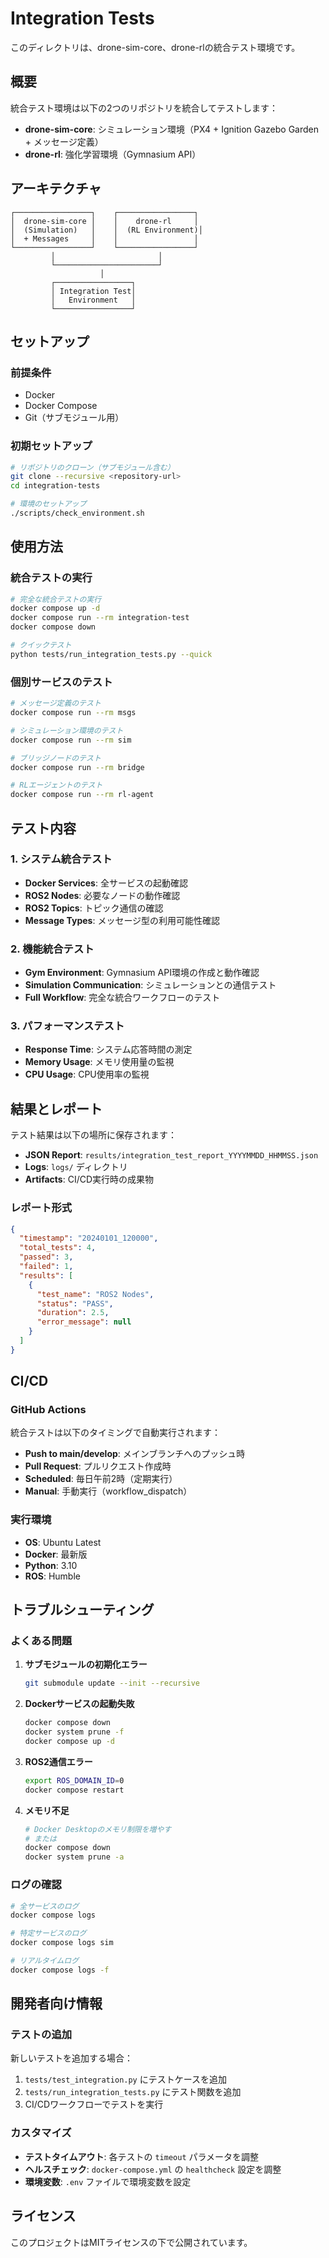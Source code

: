 # Integration Tests

このディレクトリは、drone-sim-core、drone-rlの統合テスト環境です。

## 概要

統合テスト環境は以下の2つのリポジトリを統合してテストします：

- **drone-sim-core**: シミュレーション環境（PX4 + Ignition Gazebo Garden + メッセージ定義）
- **drone-rl**: 強化学習環境（Gymnasium API）

## アーキテクチャ

```
┌─────────────────┐    ┌─────────────────┐
│  drone-sim-core │    │    drone-rl     │
│  (Simulation)   │    │  (RL Environment)│
│  + Messages     │    │                 │
└─────────────────┘    └─────────────────┘
         │                       │
         └───────────────────────┘
                    │
         ┌─────────────────┐
         │ Integration Test│
         │   Environment   │
         └─────────────────┘
```

## セットアップ

### 前提条件

- Docker
- Docker Compose
- Git（サブモジュール用）

### 初期セットアップ

```bash
# リポジトリのクローン（サブモジュール含む）
git clone --recursive <repository-url>
cd integration-tests

# 環境のセットアップ
./scripts/check_environment.sh
```

## 使用方法

### 統合テストの実行

```bash
# 完全な統合テストの実行
docker compose up -d
docker compose run --rm integration-test
docker compose down

# クイックテスト
python tests/run_integration_tests.py --quick
```

### 個別サービスのテスト

```bash
# メッセージ定義のテスト
docker compose run --rm msgs

# シミュレーション環境のテスト
docker compose run --rm sim

# ブリッジノードのテスト
docker compose run --rm bridge

# RLエージェントのテスト
docker compose run --rm rl-agent
```

## テスト内容

### 1. システム統合テスト

- **Docker Services**: 全サービスの起動確認
- **ROS2 Nodes**: 必要なノードの動作確認
- **ROS2 Topics**: トピック通信の確認
- **Message Types**: メッセージ型の利用可能性確認

### 2. 機能統合テスト

- **Gym Environment**: Gymnasium API環境の作成と動作確認
- **Simulation Communication**: シミュレーションとの通信テスト
- **Full Workflow**: 完全な統合ワークフローのテスト

### 3. パフォーマンステスト

- **Response Time**: システム応答時間の測定
- **Memory Usage**: メモリ使用量の監視
- **CPU Usage**: CPU使用率の監視

## 結果とレポート

テスト結果は以下の場所に保存されます：

- **JSON Report**: `results/integration_test_report_YYYYMMDD_HHMMSS.json`
- **Logs**: `logs/` ディレクトリ
- **Artifacts**: CI/CD実行時の成果物

### レポート形式

```json
{
  "timestamp": "20240101_120000",
  "total_tests": 4,
  "passed": 3,
  "failed": 1,
  "results": [
    {
      "test_name": "ROS2 Nodes",
      "status": "PASS",
      "duration": 2.5,
      "error_message": null
    }
  ]
}
```

## CI/CD

### GitHub Actions

統合テストは以下のタイミングで自動実行されます：

- **Push to main/develop**: メインブランチへのプッシュ時
- **Pull Request**: プルリクエスト作成時
- **Scheduled**: 毎日午前2時（定期実行）
- **Manual**: 手動実行（workflow_dispatch）

### 実行環境

- **OS**: Ubuntu Latest
- **Docker**: 最新版
- **Python**: 3.10
- **ROS**: Humble

## トラブルシューティング

### よくある問題

1. **サブモジュールの初期化エラー**
   ```bash
   git submodule update --init --recursive
   ```

2. **Dockerサービスの起動失敗**
   ```bash
   docker compose down
   docker system prune -f
   docker compose up -d
   ```

3. **ROS2通信エラー**
   ```bash
   export ROS_DOMAIN_ID=0
   docker compose restart
   ```

4. **メモリ不足**
   ```bash
   # Docker Desktopのメモリ制限を増やす
   # または
   docker compose down
   docker system prune -a
   ```

### ログの確認

```bash
# 全サービスのログ
docker compose logs

# 特定サービスのログ
docker compose logs sim

# リアルタイムログ
docker compose logs -f
```

## 開発者向け情報

### テストの追加

新しいテストを追加する場合：

1. `tests/test_integration.py` にテストケースを追加
2. `tests/run_integration_tests.py` にテスト関数を追加
3. CI/CDワークフローでテストを実行

### カスタマイズ

- **テストタイムアウト**: 各テストの `timeout` パラメータを調整
- **ヘルスチェック**: `docker-compose.yml` の `healthcheck` 設定を調整
- **環境変数**: `.env` ファイルで環境変数を設定

## ライセンス

このプロジェクトはMITライセンスの下で公開されています。 